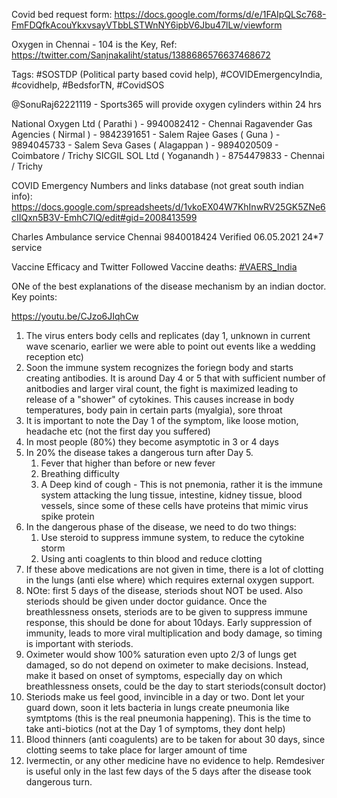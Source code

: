 Covid bed request form: https://docs.google.com/forms/d/e/1FAIpQLSc768-FmFDQfkAcouYkxvsayVTbbLSTWnNY6ipbV6Jbu47lLw/viewform

Oxygen in Chennai - 104 is the Key, Ref: https://twitter.com/Sanjnakaliht/status/1388686576637468672

Tags: #SOSTDP (Political party based covid help), #COVIDEmergencyIndia, #covidhelp, #BedsforTN, #CovidSOS

@SonuRaj62221119 - Sports365 will provide oxygen cylinders within 24 hrs

National Oxygen Ltd ( Parathi ) - 9940082412 - Chennai Ragavender Gas Agencies ( Nirmal ) - 9842391651 - Salem Rajee Gases ( Guna ) - 9894045733 - Salem Seva Gases ( Alagappan ) - 9894020509 - Coimbatore / Trichy SICGIL SOL Ltd ( Yoganandh ) - 8754479833 - Chennai / Trichy

COVID Emergency Numbers and links database (not great south indian info):
https://docs.google.com/spreadsheets/d/1vkoEX04W7KhInwRV25GK5ZNe6cIIQxn5B3V-EmhC7lQ/edit#gid=2008413599

Charles Ambulance service Chennai 9840018424 Verified 06.05.2021 24\*7 service

Vaccine Efficacy and Twitter Followed Vaccine deaths: [#VAERS_India](https://twitter.com/hashtag/VAERS_India?src=hashtag_click)


ONe of the best explanations of the disease mechanism by an indian doctor. Key points:

https://youtu.be/CJzo6JIqhCw

1. The virus enters body cells and replicates (day 1, unknown in current wave scenario, earlier we were able to point out events like a wedding reception etc)
2. Soon the immune system recognizes the foriegn body and starts creating antibodies. It is around Day 4 or 5 that with sufficient number of anitbodies and larger viral count, the fight is maximized leading to release of a "shower" of cytokines. This causes increase in body temperatures, body pain in certain parts (myalgia), sore throat
3. It is important to note the Day 1 of the symptom, like loose motion, headache etc (not the first day you suffered)
4. In most people (80%) they become asymptotic in 3 or 4 days
5. In 20% the disease takes a dangerous turn after Day 5. 
	1. Fever that higher than before or new fever
	2. Breathing difficulty
	3. A Deep kind of cough - This is not pnemonia, rather it is the immune system attacking the lung tissue, intestine, kidney tissue, blood vessels, since some of these cells have proteins that mimic virus spike protein
6. In the dangerous phase of the disease, we need to do two things:
	1. Use steroid to suppress immune system, to reduce the cytokine storm
	2. Using anti coaglents to thin blood and reduce clotting
7. If these above medications are not given in time, there is a lot of clotting in the lungs (anti else where) which requires external oxygen support.
8. NOte: first 5 days of the disease, steriods shout NOT be used. Also steriods should be given under doctor guidance. Once the breathlessness onsets, steriods are to be given to suppress immune response, this should be done for about 10days. Early suppression of immunity, leads to more viral multiplication and body damage, so timing is important with steriods.
9. Oximeter would show 100% saturation even upto 2/3 of lungs get damaged, so do not depend on oximeter to make decisions. Instead, make it based on onset of symptoms, especially day on which breathlessness onsets, could be the day to start steriods(consult doctor)
10. Steriods make us feel good, invincible in a day or two. Dont let your guard down, soon it lets bacteria in lungs create pneumonia like symtptoms (this is the real pneumonia happening). This is the time to take anti-biotics (not at the Day 1 of symptoms, they dont help)
11. Blood thinners (anti coagulents) are to be taken for about 30 days, since clotting seems to take place for larger amount of time
12. Ivermectin, or any other medicine have no evidence to help. Remdesiver is useful only in the last few days of the 5 days after the disease took dangerous turn.


